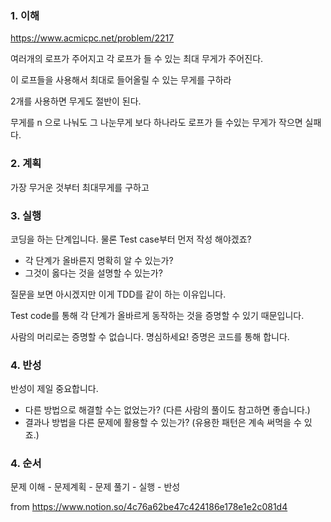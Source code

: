 ### 1. 이해

https://www.acmicpc.net/problem/2217

여러개의 로프가 주어지고 각 로프가 들 수 있는 최대 무게가 주어진다.

이 로프들을 사용해서 최대로 들어올릴 수 있는 무게를 구하라

2개를 사용하면 무게도 절반이 된다.

무게를 n 으로 나눠도 그 나눈무게 보다 하나라도 로프가 들 수있는 무게가 작으면 실패다.

### 2. 계획

가장 무거운 것부터 최대무게를 구하고 

### 3. 실행

코딩을 하는 단계입니다. 물론 Test case부터 먼저 작성 해야겠죠?

- 각 단계가 올바른지 명확히 알 수 있는가?
- 그것이 옳다는 것을 설명할 수 있는가?

질문을 보면 아시겠지만 이게 TDD를 같이 하는 이유입니다.

Test code를 통해 각 단계가 올바르게 동작하는 것을 증명할 수 있기 때문입니다.

사람의 머리로는 증명할 수 없습니다. 명심하세요! 증명은 코드를 통해 합니다.

### 4. 반성

반성이 제일 중요합니다.

- 다른 방법으로 해결할 수는 없었는가? (다른 사람의 풀이도 참고하면 좋습니다.)
- 결과나 방법을 다른 문제에 활용할 수 있는가? (유용한 패턴은 계속 써먹을 수 있죠.)



### 4. 순서

문제 이해 - 문제계획 - 문제 풀기 - 실행 - 반성


from https://www.notion.so/4c76a62be47c424186e178e1e2c081d4
